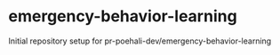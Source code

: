 # emergency-behavior-learning

Initial repository setup for pr-poehali-dev/emergency-behavior-learning